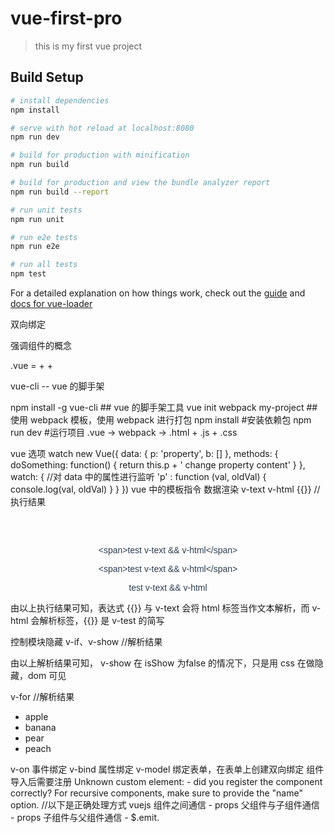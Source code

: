 # vue-first-pro

> this is my first vue project

## Build Setup

``` bash
# install dependencies
npm install

# serve with hot reload at localhost:8080
npm run dev

# build for production with minification
npm run build

# build for production and view the bundle analyzer report
npm run build --report

# run unit tests
npm run unit

# run e2e tests
npm run e2e

# run all tests
npm test
```

For a detailed explanation on how things work, check out the [guide](http://vuejs-templates.github.io/webpack/) and [docs for vue-loader](http://vuejs.github.io/vue-loader)



双向绑定

强调组件的概念

.vue = + +

vue-cli -- vue 的脚手架

npm install -g vue-cli ## vue 的脚手架工具
vue init webpack my-project ## 使用 webpack 模板，使用 webpack 进行打包
npm install #安装依赖包
npm run dev #运行项目
.vue -> webpack -> .html + .js + .css

vue 选项 watch
new Vue({
    data: {
        p: 'property',
        b: []
    },
    methods: {
        doSomething: function() {
            return this.p + ' change property content'
        }
    },
    watch: { //对 data 中的属性进行监听
        'p' : function (val, oldVal) {
            console.log(val, oldVal)
        }
    }
})
vue 中的模板指令
数据渲染 v-text v-html {{}}
<template>
  <div id="app">
    <p>{{ a }}</p>
    <p v-text = "a"></p>
    <p v-html = "a"></p>
  </div>
</template>
<script>
export default {
  name: 'App',
  data() {
    return {
      a : '<span>test v-text && v-html</span>'
    }
  }
}
</script>
//执行结果
<div id="app">
    <p>&lt;span&gt;test v-text &amp;&amp; v-html&lt;/span&gt;</p>
    <p>&lt;span&gt;test v-text &amp;&amp; v-html&lt;/span&gt;</p>
    <p><span>test v-text &amp;&amp; v-html</span></p>
</div>
由以上执行结果可知，表达式 {{}} 与 v-text 会将 html 标签当作文本解析，而 v-html 会解析标签，{{}} 是 v-test 的简写

控制模块隐藏 v-if、v-show
<template>
  <div id="app">
    <p v-if = "isShow">v-if</p>
    <p v-show = "isShow">v-show</p>
  </div>
</template>
<script>
export default {
  name: 'App',
  data() {
    return {
      isShow: false
    }
  }
}
</script>
//解析结果
<p style="display: none;">v-show</p>
由以上解析结果可知， v-show 在 isShow 为false 的情况下，只是用 css 在做隐藏，dom 可见

v-for
<template>
  <div id="app">
    <ul v-for = "item in items">
      <li>{{item.content}}</li>
    </ul>
  </div>
</template>
<script>
export default {
  name: 'App',
  data() {
    return {
      items: [
        {content:'apple'},
        {content:'banana'},
        {content:'pear'},
        {content:'peach'}
      ]
    }
  }
}
</script>
//解析结果
<ul><li>apple</li><li>banana</li><li>pear</li><li>peach</li></ul>
v-on 事件绑定
<template>
  <div id="app">
    <button v-on:click="clickEvent">clickEventA</button>
    <button @click="clickEvent">clickEventB</button> <!-- @click 是 v-on:click 的简写 -->
  </div>
</template>
<script>
export default {
  name: 'App',
  methods: {
    clickEvent: function(e) {
      console.log(e.target)
    }
  }
}
</script>
v-bind 属性绑定
<template>
  <div id="app">
    <p>{{ a }}</p>
    <p v-text = "a"></p>
    <p v-html = "a"></p>
    <p v-if = "isShow">v-if</p>
    <p v-show = "isShow">v-show</p>
    <button v-on:click="clickEvent">clickEventA</button>
    <button @click="clickEvent">clickEventB</button>
    <ul>
      <li v-for = "item in items">{{item.content}}</li>
    </ul>
    <button v-bind:class="fS">fS</button>
    <button v-bind:class="[fS, fC, bgc]">[fS, fC, bgc]</button>
    <button v-bind:class="[fS, {bgc: isShowStyle, fC : true}]">[fS, {bgc: isShowStyle, fC : true}]</button>
    <button v-bind:style = "isShowStyle ? {color: green} : {color: 'red'}">isShowStyle ? {color: green} : {color: 'red'}</button>
  </div>
</template>
<script>
export default {
  name: 'App',
  data() {
    return {
      isShowStyle: false,
      fS: 'fS',
      fC: 'fC',
      bgc: 'bgc'
    }
  },
  methods: {
    clickEvent: function(e) {
      console.log(e.target)
    }
  }
}
</script>
<style>
.fS {
  font-size: 20px;
}
.fC {
  color: #f00
}
.bgc {
  background-color: #000;
}
</style>
v-model 绑定表单，在表单上创建双向绑定
<template>
  <div id="app">
    <input type="text" v-model = "inputValue" @keyup.enter = "pushItem" />
    <ul>
      <li v-for = "item in items" :class = "{ deleteline: item.toggle } ">
        <input type = "checkbox" @click = "toggleDone(item)"/>
        {{item.content}}
      </li>
    </ul>
  </div>
</template>
<script>
import store from './store'
export default {
  name: 'App',
  data () {
    return {
      title: 'this is a to do list',
      deleteline: 'deleteline',
      items: store.fetch(),
      inputValue: ''
    }
  },
  methods: {
    toggleDone: function (item) {
      item.toggle = !item.toggle
    },
    pushItem: function () {
      this.items.push({
        content: this.inputValue,
        toggle: false
      })
      this.inputValue = ''
    }
  },
  // 监听 items 里的数据，数据变化后进行存取
  watch: {
    items: {
      handler: function (val, oldval) {
        store.save(val)
      },
      deep: true
    }
  }
}
</script>
<style>
#app {
  font-family: 'Avenir', Helvetica, Arial, sans-serif;
  -webkit-font-smoothing: antialiased;
  -moz-osx-font-smoothing: grayscale;
  text-align: center;
  color: #2c3e50;
  margin-top: 60px;
}
.deleteline {
  text-decoration: line-through;
}
</style>
组件导入后需要注册
Unknown custom element: <componentSon> - did you register the component correctly? For recursive components, make sure to provide the "name" option.
//以下是正确处理方式
<template>
  <div id="app">
    <h1>{{title}}</h1>
    <input type="text" v-model = "inputValue" @keyup.enter = "pushItem" />
    <ul>
      <li v-for = "item in items" :class = "{ deleteline: item.toggle } ">
        <input type = "checkbox" @click = "toggleDone(item)"/>
        {{item.content}}
      </li>
    </ul>
    <component-son></component-son> <!-- 注意这里组件驼峰命名后的解析方式 -->
  </div>
</template>
<script>
import store from './store'
import componentSon from '@/components/componentSon'
export default {
  name: 'App',
  components: {
    componentSon //注册组件
  },
}
</script>
vuejs 组件之间通信 - props
父组件与子组件通信 - props
子组件与父组件通信 - $.emit.
